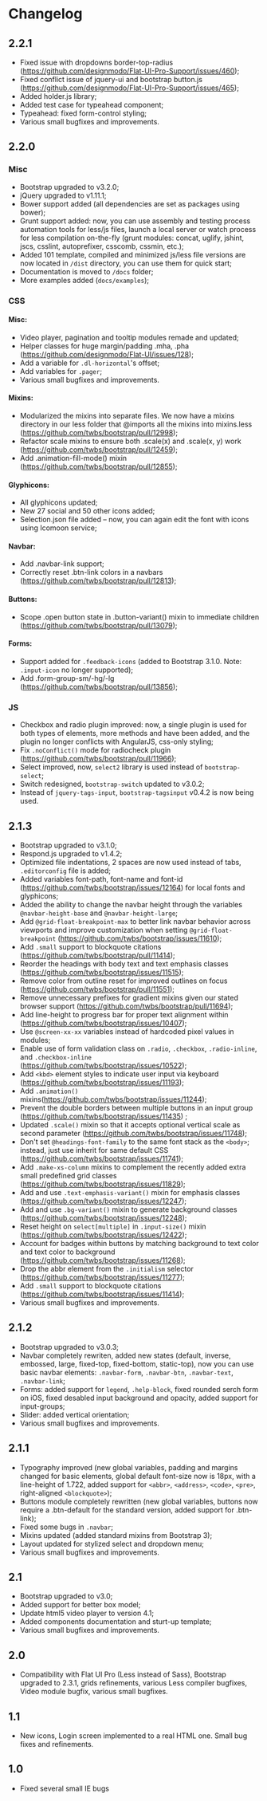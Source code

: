 # Changelog

## 2.2.1

* Fixed issue with dropdowns border-top-radius (https://github.com/designmodo/Flat-UI-Pro-Support/issues/460);
* Fixed conflict issue of jquery-ui and bootstrap
  button.js (https://github.com/designmodo/Flat-UI-Pro-Support/issues/465);
* Added holder.js library;
* Added test case for typeahead component;
* Typeahead: fixed form-control styling;
* Various small bugfixes and improvements.

## 2.2.0

### Misc

* Bootstrap upgraded to v3.2.0;
* jQuery upgraded to v1.11.1;
* Bower support added (all dependencies are set as packages using bower);
* Grunt support added: now, you can use assembly and testing process automation tools for less/js files, launch a local
  server or watch process for less compilation on-the-fly (grunt modules: concat, uglify, jshint, jscs, csslint,
  autoprefixer, csscomb, cssmin, etc.);
* Added 101 template, compiled and minimized js/less file versions are now located in `/dist` directory, you can use
  them for quick start;
* Documentation is moved to `/docs` folder;
* More examples added (`docs/examples`);

### CSS

#### Misc:

* Video player, pagination and tooltip modules remade and updated;
* Helper classes for huge margin/padding .mha, .pha (https://github.com/designmodo/Flat-UI/issues/128);
* Add a variable for `.dl-horizontal`'s offset;
* Add variables for `.pager`;
* Various small bugfixes and improvements.

#### Mixins:

* Modularized the mixins into separate files. We now have a mixins directory in our less folder that @imports all the
  mixins into mixins.less (https://github.com/twbs/bootstrap/pull/12998);
* Refactor scale mixins to ensure both .scale(x) and .scale(x, y) work (https://github.com/twbs/bootstrap/pull/12459);
* Add .animation-fill-mode() mixin (https://github.com/twbs/bootstrap/pull/12855);

#### Glyphicons:

* All glyphicons updated;
* New 27 social and 50 other icons added;
* Selection.json file added – now, you can again edit the font with icons using Icomoon service;

#### Navbar:

* Add .navbar-link support;
* Correctly reset .btn-link colors in a navbars (https://github.com/twbs/bootstrap/pull/12813);

#### Buttons:

* Scope .open button state in .button-variant() mixin to immediate
  children (https://github.com/twbs/bootstrap/pull/13079);

#### Forms:

* Support added for `.feedback-icons` (added to Bootstrap 3.1.0. Note: `.input-icon` no longer supported);
* Add .form-group-sm/-hg/-lg (https://github.com/twbs/bootstrap/pull/13856);

### JS

* Checkbox and radio plugin improved: now, a single plugin is used for both types of elements, more methods and have
  been added, and the plugin no longer conflicts with AngularJS, css-only styling;
* Fix `.noConflict()` mode for radiocheck plugin (https://github.com/twbs/bootstrap/pull/11966);
* Select improved, now, `select2` library is used instead of `bootstrap-select`;
* Switch redesigned, `bootstrap-switch` updated to v3.0.2;
* Instead of `jquery-tags-input`, `bootstrap-tagsinput` v0.4.2 is now being used.

## 2.1.3

* Bootstrap upgraded to v3.1.0;
* Respond.js upgraded to v1.4.2;
* Optimized file indentations, 2 spaces are now used instead of tabs, `.editorconfig` file is added;
* Added variables font-path, font-name and font-id (https://github.com/twbs/bootstrap/issues/12164) for local fonts and
  glyphicons;
* Added the ability to change the navbar height through the variables `@navbar-height-base` and `@navbar-height-large`;
* Add `@grid-float-breakpoint-max` to better link navbar behavior across viewports and improve customization when
  setting `@grid-float-breakpoint` (https://github.com/twbs/bootstrap/issues/11610);
* Add `.small` support to blockquote citations (https://github.com/twbs/bootstrap/pull/11414);
* Reorder the headings with body text and text emphasis classes (https://github.com/twbs/bootstrap/issues/11515);
* Remove color from outline reset for improved outlines on focus (https://github.com/twbs/bootstrap/pull/11551);
* Remove unnecessary prefixes for gradient mixins given our stated browser
  support (https://github.com/twbs/bootstrap/pull/11694);
* Add line-height to progress bar for proper text alignment within (https://github.com/twbs/bootstrap/issues/10407);
* Use `@screen-xx-xx` variables instead of hardcoded pixel values in modules;
* Enable use of form validation class on `.radio`, `.checkbox`, `.radio-inline`,
  and `.checkbox-inline` (https://github.com/twbs/bootstrap/issues/10522);
* Add `<kbd>` element styles to indicate user input via keyboard (https://github.com/twbs/bootstrap/issues/11193);
* Add `.animation()` mixins(https://github.com/twbs/bootstrap/issues/11244);
* Prevent the double borders between multiple buttons in an input group (https://github.com/twbs/bootstrap/issues/11435)
  ;
* Updated `.scale()` mixin so that it accepts optional vertical scale as second
  parameter (https://github.com/twbs/bootstrap/issues/11748);
* Don't set `@headings-font-family` to the same font stack as the `<body>`; instead, just use inherit for same default
  CSS (https://github.com/twbs/bootstrap/issues/11741);
* Add `.make-xs-column` mixins to complement the recently added extra small predefined grid
  classes (https://github.com/twbs/bootstrap/issues/11829);
* Add and use `.text-emphasis-variant()` mixin for emphasis classes (https://github.com/twbs/bootstrap/issues/12247);
* Add and use `.bg-variant()` mixin to generate background classes (https://github.com/twbs/bootstrap/issues/12248);
* Reset height on `select[multiple]` in `.input-size()` mixin (https://github.com/twbs/bootstrap/issues/12422);
* Account for badges within buttons by matching background to text color and text color to
  background (https://github.com/twbs/bootstrap/issues/11268);
* Drop the abbr element from the `.initialism` selector (https://github.com/twbs/bootstrap/issues/11277);
* Add `.small` support to blockquote citations (https://github.com/twbs/bootstrap/issues/11414);
* Various small bugfixes and improvements.

## 2.1.2

* Bootstrap upgraded to v3.0.3;
* Navbar completely rewriten, added new states (default, inverse, embossed, large, fixed-top, fixed-bottom, static-top),
  now you can use basic navbar elements: `.navbar-form`, `.navbar-btn`, `.navbar-text`, `.navbar-link`;
* Forms: added support for `legend`, `.help-block`, fixed rounded serch form on iOS, fixed desabled input background and
  opacity, added support for input-groups;
* Slider: added vertical orientation;
* Various small bugfixes and improvements.

## 2.1.1

* Typography improved (new global variables, padding and margins changed for basic elements, global default font-size
  now is 18px, with a line-height of 1.722, added support for `<abbr>`, `<address>`, `<code>`, `<pre>`,
  right-aligned `<blockquote>`);
* Buttons module completely rewritten (new global variables, buttons now require a .btn-default for the standard
  version, added support for .btn-link);
* Fixed some bugs in `.navbar`;
* Mixins updated (added standard mixins from Bootstrap 3);
* Layout updated for stylized select and dropdown menu;
* Various small bugfixes and improvements.

## 2.1

* Bootstrap upgraded to v3.0;
* Added support for better box model;
* Update html5 video player to version 4.1;
* Added components documentation and sturt-up template;
* Various small bugfixes and improvements.

## 2.0

* Compatibility with Flat UI Pro (Less instead of Sass), Bootstrap upgraded to 2.3.1, grids refinements, various Less
  compiler bugfixes, Video module bugfix, various small bugfixes.

## 1.1

* New icons, Login screen implemented to a real HTML one. Small bug fixes and refinements.

## 1.0

* Fixed several small IE bugs
